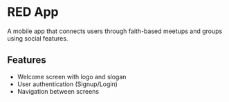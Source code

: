 # RED App

A mobile app that connects users through faith-based meetups and groups using social features.

## Features
- Welcome screen with logo and slogan
- User authentication (Signup/Login)
- Navigation between screens

